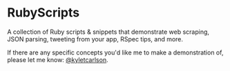 RubyScripts
===========

A collection of Ruby scripts &amp; snippets that demonstrate web scraping, JSON parsing, tweeting from your app, RSpec tips, and more.

If there are any specific concepts you'd like me to make a demonstration of, please let me know: [@kyletcarlson](https://www.twitter.com/kyletcarlson).

